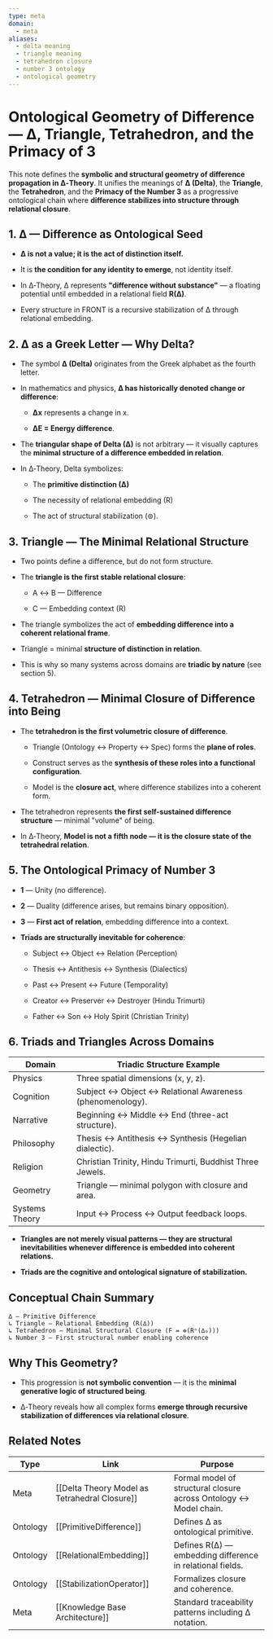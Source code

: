 ```yaml
---
type: meta
domain:
  - meta
aliases:
  - delta meaning
  - triangle meaning
  - tetrahedron closure
  - number 3 ontology
  - ontological geometry
---
```


# Ontological Geometry of Difference — ∆, Triangle, Tetrahedron, and the Primacy of 3

This note defines the **symbolic and structural geometry of difference propagation in ∆‑Theory**. It unifies the meanings of **∆ (Delta)**, the **Triangle**, the **Tetrahedron**, and the **Primacy of the Number 3** as a progressive ontological chain where **difference stabilizes into structure through relational closure**.


## 1. ∆ — Difference as Ontological Seed

- **∆ is not a value; it is the act of distinction itself.**
    
- It is **the condition for any identity to emerge**, not identity itself.
    
- In ∆‑Theory, ∆ represents **"difference without substance"** — a floating potential until embedded in a relational field **R(∆)**.
    
- Every structure in FRONT is a recursive stabilization of ∆ through relational embedding.
    

## 2. ∆ as a Greek Letter — Why Delta?

- The symbol **∆ (Delta)** originates from the Greek alphabet as the fourth letter.
    
- In mathematics and physics, **∆ has historically denoted change or difference**:
    
    - **Δx** represents a change in x.
        
    - **ΔE = Energy difference**.
        
- The **triangular shape of Delta (∆)** is not arbitrary — it visually captures the **minimal structure of a difference embedded in relation**.
    
- In ∆‑Theory, Delta symbolizes:
    
    - The **primitive distinction (∆)**
        
    - The necessity of relational embedding (R)
        
    - The act of structural stabilization (⊚).
        

## 3. Triangle — The Minimal Relational Structure

- Two points define a difference, but do not form structure.
    
- The **triangle is the first stable relational closure**:
    
    - A ↔ B — Difference
        
    - C — Embedding context (R)
        
- The triangle symbolizes the act of **embedding difference into a coherent relational frame**.
    
- Triangle = minimal **structure of distinction in relation**.
    
- This is why so many systems across domains are **triadic by nature** (see section 5).
    

## 4. Tetrahedron — Minimal Closure of Difference into Being

- The **tetrahedron is the first volumetric closure of difference**.
    
    - Triangle (Ontology ↔ Property ↔ Spec) forms the **plane of roles**.
        
    - Construct serves as the **synthesis of these roles into a functional configuration**.
        
    - Model is the **closure act**, where difference stabilizes into a coherent form.
        
- The tetrahedron represents **the first self-sustained difference structure** — minimal "volume" of being.
    
- In ∆‑Theory, **Model is not a fifth node — it is the closure state of the tetrahedral relation**.
    

## 5. The Ontological Primacy of Number 3

- **1** — Unity (no difference).
    
- **2** — Duality (difference arises, but remains binary opposition).
    
- **3** — **First act of relation**, embedding difference into a context.
    
- **Triads are structurally inevitable for coherence**:
    
    - Subject ↔ Object ↔ Relation (Perception)
        
    - Thesis ↔ Antithesis ↔ Synthesis (Dialectics)
        
    - Past ↔ Present ↔ Future (Temporality)
        
    - Creator ↔ Preserver ↔ Destroyer (Hindu Trimurti)
        
    - Father ↔ Son ↔ Holy Spirit (Christian Trinity)
        

## 6. Triads and Triangles Across Domains

|Domain|Triadic Structure Example|
|---|---|
|Physics|Three spatial dimensions (x, y, z).|
|Cognition|Subject ↔ Object ↔ Relational Awareness (phenomenology).|
|Narrative|Beginning ↔ Middle ↔ End (three-act structure).|
|Philosophy|Thesis ↔ Antithesis ↔ Synthesis (Hegelian dialectic).|
|Religion|Christian Trinity, Hindu Trimurti, Buddhist Three Jewels.|
|Geometry|Triangle — minimal polygon with closure and area.|
|Systems Theory|Input ↔ Process ↔ Output feedback loops.|

- **Triangles are not merely visual patterns — they are structural inevitabilities whenever difference is embedded into coherent relations.**
    
- **Triads are the cognitive and ontological signature of stabilization.**
    

## Conceptual Chain Summary

```
∆ — Primitive Difference
↳ Triangle — Relational Embedding (R(∆))
↳ Tetrahedron — Minimal Structural Closure (F = ⊚(Rⁿ(∆₀)))
↳ Number 3 — First structural number enabling coherence
```

## Why This Geometry?

- This progression is **not symbolic convention** — it is the **minimal generative logic of structured being**.
    
- ∆‑Theory reveals how all complex forms **emerge through recursive stabilization of differences via relational closure**.
    

## Related Notes

|Type|Link|Purpose|
|---|---|---|
|Meta|[[Delta Theory Model as Tetrahedral Closure]]|Formal model of structural closure across Ontology ↔ Model chain.|
|Ontology|[[PrimitiveDifference]]|Defines ∆ as ontological primitive.|
|Ontology|[[RelationalEmbedding]]|Defines R(∆) — embedding difference in relational fields.|
|Ontology|[[StabilizationOperator]]|Formalizes closure and coherence.|
|Meta|[[Knowledge Base Architecture]]|Standard traceability patterns including ∆ notation.|